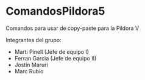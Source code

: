 # ComandosPildora5
Comandos para usar de copy-paste para la Pildora V



Integrantes del grupo:
- Marti Pinell (Jefe de equipo I)
- Ferran Garcia (Jefe de equipo II)
- Jostin Maruri
- Marc Rubio
